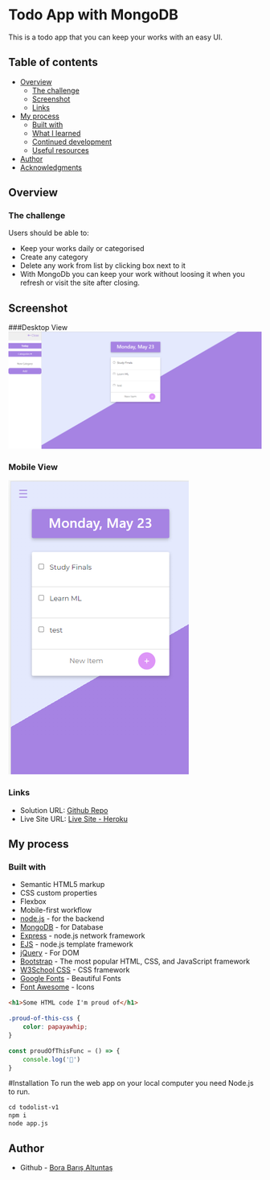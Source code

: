 # Todo App with MongoDB 

This is a todo app that you can keep your works with an easy UI.

## Table of contents

- [Overview](#overview)
    - [The challenge](#the-challenge)
    - [Screenshot](#screenshot)
    - [Links](#links)
- [My process](#my-process)
    - [Built with](#built-with)
    - [What I learned](#what-i-learned)
    - [Continued development](#continued-development)
    - [Useful resources](#useful-resources)
- [Author](#author)
- [Acknowledgments](#acknowledgments)

## Overview

### The challenge

Users should be able to:

- Keep your works daily or categorised
- Create any category 
- Delete any work from list by clicking box next to it
- With MongoDb you can keep your work without loosing it when you refresh or visit the site after closing.

## Screenshot

###Desktop View
![](design/ss.png)



### Mobile View
![](design/ss2.png)

### Links
- Solution URL: [Github Repo](https://github.com/bbaltuntas/Todo-Web-App---MongoDB)
- Live Site URL: [Live Site - Heroku](https://intense-fortress-24701.herokuapp.com/)

## My process

### Built with

- Semantic HTML5 markup
- CSS custom properties
- Flexbox
- Mobile-first workflow
- [node.js](http://nodejs.org) - for the backend
- [MongoDB](https://www.mongodb.com/) - for Database
- [Express](https://expressjs.com) - node.js network framework
- [EJS](https://ejs.co) - node.js template framework
- [jQuery](https://jquery.com/) - For DOM
- [Bootstrap](https://getbootstrap.com/) - The most popular HTML, CSS, and JavaScript framework
- [W3School CSS](https://www.w3schools.com/w3css/defaulT.asp) - CSS framework
- [Google Fonts](https://fonts.google.com) - Beautiful Fonts
- [Font Awesome](https://fontawesome.com/) - Icons


```html
<h1>Some HTML code I'm proud of</h1>
```

```css
.proud-of-this-css {
    color: papayawhip;
}
```

```js
const proudOfThisFunc = () => {
    console.log('🎉')
}
```
#Installation
To run the web app on your local computer you need Node.js to run.
```
cd todolist-v1
npm i
node app.js
```
## Author

- Github - [Bora Barış Altuntaş](https://github.com/bbaltuntas)
